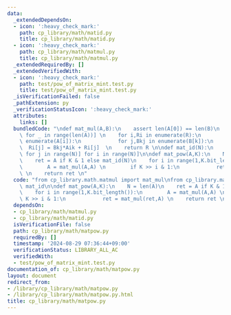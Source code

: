 ```yaml
---
data:
  _extendedDependsOn:
  - icon: ':heavy_check_mark:'
    path: cp_library/math/matid.py
    title: cp_library/math/matid.py
  - icon: ':heavy_check_mark:'
    path: cp_library/math/matmul.py
    title: cp_library/math/matmul.py
  _extendedRequiredBy: []
  _extendedVerifiedWith:
  - icon: ':heavy_check_mark:'
    path: test/pow_of_matrix_mint.test.py
    title: test/pow_of_matrix_mint.test.py
  _isVerificationFailed: false
  _pathExtension: py
  _verificationStatusIcon: ':heavy_check_mark:'
  attributes:
    links: []
  bundledCode: "\ndef mat_mul(A,B):\n    assert len(A[0]) == len(B)\n    R = [[0]*len(B[0])\
    \ for _ in range(len(A))] \n    for i,Ri in enumerate(R):\n        for k,Aik in\
    \ enumerate(A[i]):\n            for j,Bkj in enumerate(B[k]):\n              \
    \  Ri[j] = Bkj*Aik + Ri[j]  \n    return R \n\ndef mat_id(N):\n    return [[int(i==j)\
    \ for j in range(N)] for i in range(N)]\n\ndef mat_pow(A,K):\n    N = len(A)\n\
    \    ret = A if K & 1 else mat_id(N)\n    for i in range(1,K.bit_length()):\n\
    \        A = mat_mul(A,A) \n        if K >> i & 1:\n            ret = mat_mul(ret,A)\
    \ \n    return ret \n"
  code: "from cp_library.math.matmul import mat_mul\nfrom cp_library.math.matid import\
    \ mat_id\n\ndef mat_pow(A,K):\n    N = len(A)\n    ret = A if K & 1 else mat_id(N)\n\
    \    for i in range(1,K.bit_length()):\n        A = mat_mul(A,A) \n        if\
    \ K >> i & 1:\n            ret = mat_mul(ret,A) \n    return ret \n"
  dependsOn:
  - cp_library/math/matmul.py
  - cp_library/math/matid.py
  isVerificationFile: false
  path: cp_library/math/matpow.py
  requiredBy: []
  timestamp: '2024-08-29 07:36:44+09:00'
  verificationStatus: LIBRARY_ALL_AC
  verifiedWith:
  - test/pow_of_matrix_mint.test.py
documentation_of: cp_library/math/matpow.py
layout: document
redirect_from:
- /library/cp_library/math/matpow.py
- /library/cp_library/math/matpow.py.html
title: cp_library/math/matpow.py
---
```

